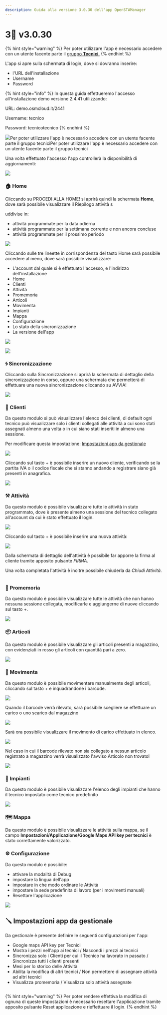 ```yaml
---
description: Guida alla versione 3.0.30 dell'app OpenSTAManager
---
```


# 3⃣ v3.0.30

{% hint style="warning" %}
Per poter utilizzare l'app è necessario accedere con un utente facente parte il [gruppo **Tecnici**.](../modules/strumenti/utentiepermessi.md)
{% endhint %}

L'app si apre sulla schermata di login, dove si dovranno inserire:

* l'URL dell'installazione
* Username
* Password

{% hint style="info" %}
In questa guida effettueremo l'accesso all'installazione demo versione 2.4.41 utilizzando:

URL: demo.osmcloud.it/2441

Username: tecnico

Password: tecnicotecnico
{% endhint %}

![](<../../.gitbook/assets/immagine (389).png>)Per poter utilizzare l'app è necessario accedere con un utente facente parte il gruppo tecniciPer poter utilizzare l'app è necessario accedere con un utente facente parte il gruppo tecnici

Una volta effettuato l'accesso l'app controllerà la disponibilità di aggiornamenti:

![](../../.gitbook/assets/2.jpg)

### 🏠 Home

Cliccando su PROCEDI ALLA HOME! si aprirà quindi la schermata **Home**, dove sarà possibile visualizzare il Riepilogo attività s

uddivise in:

* attività programmate per la data odierna
* attività programmate per la settimana corrente e non ancora concluse
* attività programmate per il prossimo periodo

![](../../.gitbook/assets/3.jpg)

Cliccando sulle tre lineette in corrispondenza del tasto Home sarà possibile accedere al menu, dove sarà possibile visualizzare:

* L'account dal quale si è effettuato l'accesso, e l'indirizzo dell'installazione
* Home
* Clienti
* Attività
* Promemoria
* Articoli
* Movimenta
* Impianti
* Mappa
* Configurazione
* Lo stato della sincronizzazione
* La versione dell'app

![](<../../.gitbook/assets/immagine (328).png>)

![](../../.gitbook/assets/4.jpg)

### 🌀 Sincronizzazione

Cliccando sulla Sincronizzazione si aprirà la schermata di dettaglio della sincronizzazione in corso, oppure una schermata che permetterà di effettuare una nuova sincronizzazione cliccando su AVVIA!

![](../../.gitbook/assets/5.jpg)

### 👥 Clienti

Da questo modulo si può visualizzare l'elenco dei clienti, di default ogni tecnico può visualizzare solo i clienti collegati alle attività a cui sono stati assegnati almeno una volta o in cui siano stati inseriti in almeno una sessione.

Per modificare questa impostazione: [Impostazioni app da gestionale](https://docs.openstamanager.com/v/2.4.42/openstamanager/app-tecnici/v3.0.30#impostazioni-app-da-gestionale)

&#x20;![](../../.gitbook/assets/6.jpg)

Cliccando sul tasto + è possibile inserire un nuovo cliente, verificando se la partita IVA o il codice fiscale che si stanno andando a registrare siano già presenti in anagrafica.

![](../../.gitbook/assets/7.jpg)

### ⚒️ Attività

Da questo modulo è possibile visualizzare tutte le attività in stato programmato, dove è presente almeno una sessione del tecnico collegato all'account da cui è stato effettuato il login.

![](../../.gitbook/assets/8.jpg)

Cliccando sul tasto + è possibile inserire una nuova attività:

&#x20;![](../../.gitbook/assets/9.jpg)

Dalla schermata di dettaglio dell'attività è possibile far apporre la firma al cliente tramite apposito pulsante _FIRMA_.

Una volta completata l'attività è inoltre possibile chiuderla da _Chiudi Attività_.

<img src="../../.gitbook/assets/16.jpg" alt="" data-size="original">

### 🔔 Promemoria

Da questo modulo è possibile visualizzare tutte le attività che non hanno nessuna sessione collegata, modificarle e aggiungerne di nuove cliccando sul tasto +.

![](../../.gitbook/assets/10.jpg)

### 📦 Articoli

Da questo modulo è possibile visualizzare gli articoli presenti a magazzino, con evidenziati in rosso gli articoli con quantità pari a zero.

![](../../.gitbook/assets/11.jpg)

### 🚆 Movimenta

Da questo modulo è possibile movimentare manualmente degli articoli, cliccando sul tasto + e inquadrandone i barcode.

![](../../.gitbook/assets/12.jpg)

Quando il barcode verrà rilevato, sarà possibile scegliere se effettuare un carico o uno scarico dal magazzino

![](../../.gitbook/assets/17.jpg)

Sarà ora possibile visualizzare il movimento di carico effettuato in elenco.

![](../../.gitbook/assets/18.jpg)

Nel caso in cui il barcode rilevato non sia collegato a nessun articolo registrato a magazzino verrà visualizzato l'avviso Articolo non trovato!

![](../../.gitbook/assets/13.jpg)

### 🏢 Impianti

Da questo modulo è possibile visualizzare l'elenco degli impianti che hanno il tecnico impostato come tecnico predefinito

![](../../.gitbook/assets/14.jpg)

### 🗺️ Mappa

Da questo modulo è possibile visualizzare le attività sulla mappa, se il campo **Impostazioni/Applicazione/Google Maps API key per tecnici** è stato correttamente valorizzato.

### ⚙️ Configurazione

Da questo modulo è possibile:

* attivare la modalità di Debug
* impostare la lingua dell'app
* impostare in che modo ordinare le Attività
* impostare la sede predefinita di lavoro (per i movimenti manuali)
* Resettare l'applicazione

![](../../.gitbook/assets/15.jpg)

## 🪛 Impostazioni app da gestionale

Da gestionale è presente definire le seguenti configurazioni per l'app:

* Google maps API key per Tecnici
* Mostra i pezzi nell'app ai tecnici / Nascondi i prezzi ai tecnici
* Sincronizza solo i Clienti per cui il Tecnico ha lavorato in passato / Sincronizza tutti i clienti presenti
* Mesi per lo storico delle Attività
* Abilita la modifica di altri tecnici / Non permettere di assegnare attività ad altri tecnici
* Visualizza promemoria / Visualizza solo attività assegnate

<figure><img src="../../.gitbook/assets/immagine (314).png" alt=""><figcaption></figcaption></figure>

{% hint style="warning" %}
Per poter rendere effettiva la modifica di ognuna di queste impostazioni è necessario resettare l'applicazione tramite apposito pulsante Reset applicazione e rieffettuare il login.
{% endhint %}
